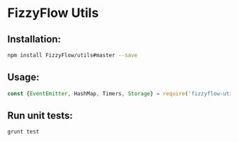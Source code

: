 # FizzyFlow Utils

Installation:
----

```bash
npm install FizzyFlow/utils#master --save
```

Usage: 
----

```javascript
const {EventEmitter, HashMap, Timers, Storage} = require('fizzyflow-utils');
```

Run unit tests:
----

```bash
grunt test
```